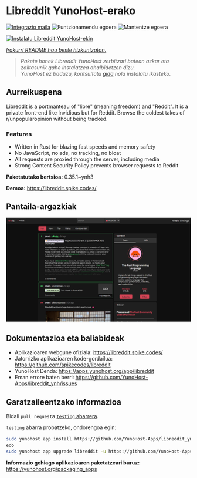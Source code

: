 <!--
Ohart ongi: README hau automatikoki sortu da <https://github.com/YunoHost/apps/tree/master/tools/readme_generator>ri esker
EZ editatu eskuz.
-->

# Libreddit YunoHost-erako

[![Integrazio maila](https://dash.yunohost.org/integration/libreddit.svg)](https://ci-apps.yunohost.org/ci/apps/libreddit/) ![Funtzionamendu egoera](https://ci-apps.yunohost.org/ci/badges/libreddit.status.svg) ![Mantentze egoera](https://ci-apps.yunohost.org/ci/badges/libreddit.maintain.svg)

[![Instalatu Libreddit YunoHost-ekin](https://install-app.yunohost.org/install-with-yunohost.svg)](https://install-app.yunohost.org/?app=libreddit)

*[Irakurri README hau beste hizkuntzatan.](./ALL_README.md)*

> *Pakete honek Libreddit YunoHost zerbitzari batean azkar eta zailtasunik gabe instalatzea ahalbidetzen dizu.*  
> *YunoHost ez baduzu, kontsultatu [gida](https://yunohost.org/install) nola instalatu ikasteko.*

## Aurreikuspena

Libreddit is a portmanteau of "libre" (meaning freedom) and "Reddit". It is a private front-end like Invidious but for Reddit. Browse the coldest takes of r/unpopularopinion without being tracked.

### Features

- Written in Rust for blazing fast speeds and memory safety
- No JavaScript, no ads, no tracking, no bloat
- All requests are proxied through the server, including media
- Strong Content Security Policy prevents browser requests to Reddit


**Paketatutako bertsioa:** 0.35.1~ynh3

**Demoa:** <https://libreddit.spike.codes/>

## Pantaila-argazkiak

![Libreddit(r)en pantaila-argazkia](./doc/screenshots/screenshot.png)

## Dokumentazioa eta baliabideak

- Aplikazioaren webgune ofiziala: <https://libreddit.spike.codes/>
- Jatorrizko aplikazioaren kode-gordailua: <https://github.com/spikecodes/libreddit>
- YunoHost Denda: <https://apps.yunohost.org/app/libreddit>
- Eman errore baten berri: <https://github.com/YunoHost-Apps/libreddit_ynh/issues>

## Garatzaileentzako informazioa

Bidali `pull request`a [`testing` abarrera](https://github.com/YunoHost-Apps/libreddit_ynh/tree/testing).

`testing` abarra probatzeko, ondorengoa egin:

```bash
sudo yunohost app install https://github.com/YunoHost-Apps/libreddit_ynh/tree/testing --debug
edo
sudo yunohost app upgrade libreddit -u https://github.com/YunoHost-Apps/libreddit_ynh/tree/testing --debug
```

**Informazio gehiago aplikazioaren paketatzeari buruz:** <https://yunohost.org/packaging_apps>
